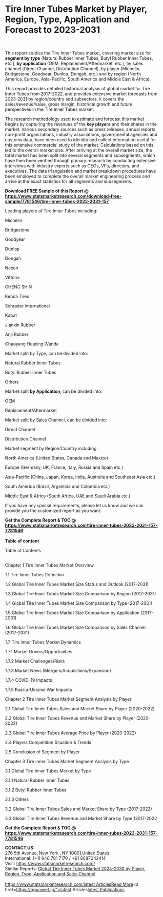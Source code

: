 <h1>Tire Inner Tubes Market by Player, Region, Type, Application and Forecast to 2023-2031</h1><br/><p>This report studies the Tire Inner Tubes market, covering market size for <strong>segment by type</strong> (Natural Rubber Inner Tubes, Butyl Rubber Inner Tubes, etc.), <strong>by application</strong> (OEM, Replacement/Aftermarket, etc.), by sales channel (Direct Channel, Distribution Channel), by player (Michelin, Bridgestone, Goodyear, Dunlop, Dongah, etc.) and by region (North America, Europe, Asia-Pacific, South America and Middle East & Africa).</p><p>This report provides detailed historical analysis of global market for Tire Inner Tubes from 2017-2022, and provides extensive market forecasts from 2023-2031 by region/country and subsectors. It covers the sales/revenue/value, gross margin, historical growth and future perspectives in the Tire Inner Tubes market.</p><p>The research methodology used to estimate and forecast this market begins by capturing the revenues of the <strong>key players</strong> and their shares in the market. Various secondary sources such as press releases, annual reports, non-profit organizations, industry associations, governmental agencies and customs data, have been used to identify and collect information useful for this extensive commercial study of the market. Calculations based on this led to the overall market size. After arriving at the overall market size, the total market has been split into several segments and subsegments, which have then been verified through primary research by conducting extensive interviews with industry experts such as CEOs, VPs, directors, and executives. The data triangulation and market breakdown procedures have been employed to complete the overall market engineering process and arrive at the exact statistics for all segments and subsegments.</p><p><strong>Download FREE Sample of this Report @ <a href="https://www.statsmarketresearch.com/download-free-sample/7781546/tire-inner-tubes-2023-2031-157">https://www.statsmarketresearch.com/download-free-sample/7781546/tire-inner-tubes-2023-2031-157</a></strong></p><p>Leading players of Tire Inner Tubes including:</p><p>Michelin</p><p>Bridgestone</p><p>Goodyear</p><p>Dunlop</p><p>Dongah</p><p>Nexen</p><p>Vittoria</p><p>CHENG SHIN</p><p>Kenda Tires</p><p>Schrader International</p><p>Kabat</p><p>Jianxin Rubber</p><p>Anji Rubber</p><p>Chaoyang Huaxing Wanda</p><p>Market split by Type, can be divided into:</p><p>Natural Rubber Inner Tubes</p><p>Butyl Rubber Inner Tubes</p><p>Others</p><p>Market split <strong>by Application</strong>, can be divided into:</p><p>OEM</p><p>Replacement/Aftermarket</p><p>Market split by Sales Channel, can be divided into:</p><p>Direct Channel</p><p>Distribution Channel</p><p>Market segment by Region/Country including:</p><p>North America (United States, Canada and Mexico)</p><p>Europe (Germany, UK, France, Italy, Russia and Spain etc.)</p><p>Asia-Pacific (China, Japan, Korea, India, Australia and Southeast Asia etc.)</p><p>South America (Brazil, Argentina and Colombia etc.)</p><p>Middle East & Africa (South Africa, UAE and Saudi Arabia etc.)</p><p>If you have any special requirements, please let us know and we can provide you the customized report as you want.</p><div><b>Get the Complete Report & TOC @ <a href="https://www.statsmarketresearch.com/tire-inner-tubes-2023-2031-157-7781546">https://www.statsmarketresearch.com/tire-inner-tubes-2023-2031-157-7781546</a></b></div><br><b>Table of content</b><p>Table of Contents<br />
 
 <br />
 
 Chapter 1 Tire Inner Tubes Market Overview<br />
 
  1.1 Tire Inner Tubes Definition<br />
 
  1.2 Global Tire Inner Tubes Market Size Status and Outlook (2017-2031)<br />
 
  1.3 Global Tire Inner Tubes Market Size Comparison by Region (2017-2031)<br />
 
  1.4 Global Tire Inner Tubes Market Size Comparison by Type (2017-2031)<br />
 
  1.5 Global Tire Inner Tubes Market Size Comparison by Application (2017-2031)<br />
 
  1.6 Global Tire Inner Tubes Market Size Comparison by Sales Channel (2017-2031)<br />
 
  1.7 Tire Inner Tubes Market Dynamics<br />
 
  1.7.1 Market Drivers/Opportunities<br />
 
  1.7.2 Market Challenges/Risks<br />
 
  1.7.3 Market News (Mergers/Acquisitions/Expansion)<br />
 
  1.7.4 COVID-19 Impacts<br />
 
  1.7.5 Russia-Ukraine War Impacts<br />
 
 Chapter 2 Tire Inner Tubes Market Segment Analysis by Player<br />
 
  2.1 Global Tire Inner Tubes Sales and Market Share by Player (2020-2022)<br />
 
  2.2 Global Tire Inner Tubes Revenue and Market Share by Player (2020-2022)<br />
 
  2.3 Global Tire Inner Tubes Average Price by Player (2020-2022)<br />
 
  2.4 Players Competition Situation & Trends<br />
 
  2.5 Conclusion of Segment by Player<br />
 
 Chapter 3 Tire Inner Tubes Market Segment Analysis by Type<br />
 
  3.1 Global Tire Inner Tubes Market by Type<br />
 
  3.1.1 Natural Rubber Inner Tubes<br />
 
  3.1.2 Butyl Rubber Inner Tubes<br />
 
  3.1.3 Others<br />
 
  3.2 Global Tire Inner Tubes Sales and Market Share by Type (2017-2022)<br />
 
  3.3 Global Tire Inner Tubes Revenue and Market Share by Type (2017-2022<br><div><b>Get the Complete Report & TOC @ <a href="https://www.statsmarketresearch.com/tire-inner-tubes-2023-2031-157-7781546">https://www.statsmarketresearch.com/tire-inner-tubes-2023-2031-157-7781546</a></b></div></p> <b>CONTACT US:</b><br>276 5th Avenue, New York , NY 10001,United States<br>International: (+1) 646 781 7170 / +91 8087042414<br>Visit: <a href="https://www.statsmarketresearch.com/">https://www.statsmarketresearch.com/</a><br>Similar Reports: <a href="https://www.statsmarketresearch.com/tire-inner-tubes-2023-2031-157-7781546">Global Tire Inner Tubes Market 2024-2030 by Player, Region, Type, Application and Sales Channel</a><br/><br/><a href="https://gyeongbokgung.com">https://www.statsmarketresearch.com/</a><a href="https://hallyeomaritime.com">latest Articles</a><a href="https://jingwansa.com">Read More</a><a href=https://nguoiviet.jp/">latest Articles</a><a href="https://www.intelmarketresearch.com/">latest Publications</a>